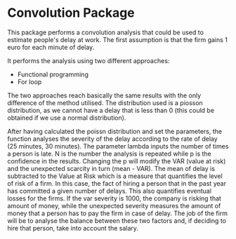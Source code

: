 # Convolution Package 
This package performs a convolution analysis that could be used to estimate people's delay at work. The first assumption is that the firm gains 1 euro for each minute of delay. 

It performs the analysis using two different approaches:
- Functional programming 
- For loop

The two approaches reach basically the same results with the only difference of the method utilised. 
The distribution used is a piosson distribution, as we cannot have a delay that is less than 0 (this could be obtained if we use a normal distribution).

After having calculated the poissn distribution and set the parameters, the function analyses the severity of the delay according to the rate of delay (25 minutes, 30 minutes). The parameter lambda inputs the number of times a person is late. N is the number the analysis is repeated while p is the confidence in the results. Changing the p will modify the VAR (value at risk) and the unexpected scarcity in turn (mean - VAR). 
The mean of delay is subtracted to the Value at Risk which is a measure that quantifies the level of risk of a firm. In this case, the fact of hiring a person that in the past year has committed a given number of delays. This also quantifies eventual losses for the firms. 
If the var severity is 1000, the company is risking that amount of money, while the unexpected severity measures the amount of money that a person has to pay the firm in case of delay. 
The job of the firm will be to analyse the balance between these two factors and, if deciding to hire that person, take into account the salary. 

